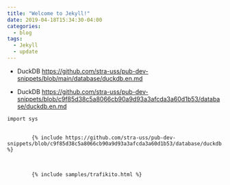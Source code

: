 ```yaml
---
title: "Welcome to Jekyll!"
date: 2019-04-18T15:34:30-04:00
categories:
  - blog
tags:
  - Jekyll
  - update
---
```


- DuckDB
https://github.com/stra-uss/pub-dev-snippets/blob/main/database/duckdb.en.md

- DuckDB
https://github.com/stra-uss/pub-dev-snippets/blob/c9f85d38c5a8066cb90a9d93a3afcda3a60d1b53/database/duckdb.en.md

```
import sys
```

<pre>
    <code>
        {% include https://github.com/stra-uss/pub-dev-snippets/blob/c9f85d38c5a8066cb90a9d93a3afcda3a60d1b53/database/duckdb.en.md %}
    </code>
</pre>



<pre>
    <code>
        {% include samples/trafikito.html %}
    </code>
</pre>

<!-- embedme path/to/your/file.txt -->


<!-- embedme https://github.com/stra-uss/pub-dev-snippets/blob/c9f85d38c5a8066cb90a9d93a3afcda3a60d1b53/database/duckdb.en.md -->
